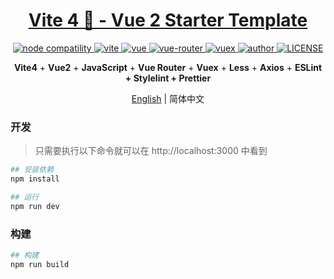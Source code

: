 <h1 align="center"><a href="https://github.com/ElanYoung/vite-vue2-js-template-starter" target="_blank">Vite 4 🚀 - Vue 2  Starter Template</a></h1>

<p align="center">
  <a href="https://nodejs.org/en/about/releases/">
    <img src="https://img.shields.io/node/v/vite.svg" alt="node compatility" />
  </a>
  <a href="https://cn.vitejs.dev" rel="nofollow">
    <img src="https://img.shields.io/badge/vite-4.1.2-3963bc.svg" alt="vite" style="max-width:100%;" />
  </a>
  <a href="https://github.com/vuejs/vue">
    <img src="https://img.shields.io/badge/vue-2.7.14-brightgreen.svg" alt="vue" />
  </a>
  <a href="https://github.com/vuejs/vue-router">
    <img src="https://img.shields.io/badge/vue--router-3.5.4-brightgreen.svg" alt="vue-router" />
  </a>
  <a href="https://github.com/vuejs/vuex">
    <img src="https://img.shields.io/badge/vuex-3.6.2-brightgreen.svg" alt="vuex" />
  </a>
  <a href="https://doc.starimmortal.com">
    <img alt="author" src="https://img.shields.io/badge/author-ElanYoung-blue.svg" />
  </a>
  <a href="https://github.com/ElanYoung/vite-vue2-js-starter-template/blob/master/LICENSE">
    <img alt="LICENSE" src="https://img.shields.io/github/license/ElanYoung/vite-vue2-js-starter-template.svg" />
  </a>
</p>

<p align='center'>
  <b>Vite4</b> + <b>Vue2</b> + <b>JavaScript</b> + <b>Vue Router</b> + <b>Vuex</b> + <b>Less</b> + <b>Axios</b> + <b>ESLint + Stylelint + Prettier</b>
</p>

<p align="center">
  <span><a href="./README.md">English</a> | 简体中文</span>
</p>




### 开发

> 只需要执行以下命令就可以在 http://localhost:3000 中看到

```bash
## 安装依赖
npm install

## 运行
npm run dev
```

### 构建

```bash
## 构建
npm run build
```
